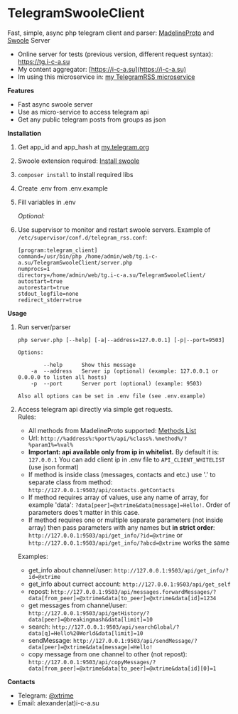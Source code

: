 # TelegramSwooleClient
Fast, simple, async php telegram client and parser: 
[MadelineProto](https://github.com/danog/MadelineProto) and [Swoole](https://github.com/swoole/swoole-src) Server

* Online server for tests (previous version, different request syntax): https://tg.i-c-a.su
* My content aggregator: [https://i-c-a.su](https://i-c-a.su)
* Im using this microservice in: [my TelegramRSS microservice](https://github.com/xtrime-ru/TelegramRSS) 

**Features**
 * Fast async swoole server
 * Use as micro-service to access telegram api
 * Get any public telegram posts from groups as json

**Installation**

1. Get app_id and app_hash at [my.telegram.org](https://my.telegram.org/)
1. Swoole extension required: [Install swoole](https://github.com/swoole/swoole-src#%EF%B8%8F-installation)
1. `composer install` to install required libs
1. Create .env from .env.example
1. Fill variables in .env

     _Optional:_
1. Use supervisor to monitor and restart swoole servers. Example of `/etc/supervisor/conf.d/telegram_rss.conf`: 
     ```
    [program:telegram_client]
    command=/usr/bin/php /home/admin/web/tg.i-c-a.su/TelegramSwooleClient/server.php
    numprocs=1
    directory=/home/admin/web/tg.i-c-a.su/TelegramSwooleClient/
    autostart=true
    autorestart=true
    stdout_logfile=none
    redirect_stderr=true
     ```

**Usage**

1. Run server/parser
    ```
    php server.php [--help] [-a|--address=127.0.0.1] [-p|--port=9503]
    
    Options:
    
            --help      Show this message
        -a  --address   Server ip (optional) (example: 127.0.0.1 or 0.0.0.0 to listen all hosts)
        -p  --port      Server port (optional) (example: 9503)
    
    Also all options can be set in .env file (see .env.example)
    ```
1. Access telegram api directly via simple get requests.    
    Rules:
    * All methods from MadelineProto supported: [Methods List](https://docs.madelineproto.xyz/API_docs/methods/)
    * Url: `http://%address%:%port%/api/%class%.%method%/?%param1%=%val%`
    * <b>Important: api available only from ip in whitelist.</b> 
        By default it is: `127.0.0.1`
        You can add client ip in .env file to `API_CLIENT_WHITELIST` (use json format)
    * If method is inside class (messages, contacts and etc.) use '.' to separate class from method: 
        `http://127.0.0.1:9503/api/contacts.getContacts`
    * If method requires array of values, use any name of array, for example 'data': 
        `?data[peer]=@xtrime&data[message]=Hello!`. Order of parameters does't matter in this case.
    * If method requires one or multiple separate parameters (not inside array) then pass parameters with any names but **in strict order**: 
        `http://127.0.0.1:9503/api/get_info/?id=@xtrime` or `http://127.0.0.1:9503/api/get_info/?abcd=@xtrime` works the same
    
    Examples:
    * get_info about channel/user: `http://127.0.0.1:9503/api/get_info/?id=@xtrime`
    * get_info about currect account: `http://127.0.0.1:9503/api/get_self`
    * repost: `http://127.0.0.1:9503/api/messages.forwardMessages/?data[from_peer]=@xtrime&data[to_peer]=@xtrime&data[id]=1234`
    * get messages from channel/user: `http://127.0.0.1:9503/api/getHistory/?data[peer]=@breakingmash&data[limit]=10`
    * search: `http://127.0.0.1:9503/api/searchGlobal/?data[q]=Hello%20World&data[limit]=10`
    * sendMessage: `http://127.0.0.1:9503/api/sendMessage/?data[peer]=@xtrime&data[message]=Hello!`
    * copy message from one channel to other (not repost): `http://127.0.0.1:9503/api/copyMessages/?data[from_peer]=@xtrime&data[to_peer]=@xtrime&data[id][0]=1`
    
        
**Contacts**

* Telegram: [@xtrime](tg://resolve?domain=xtrime)
* Email: alexander(at)i-c-a.su
